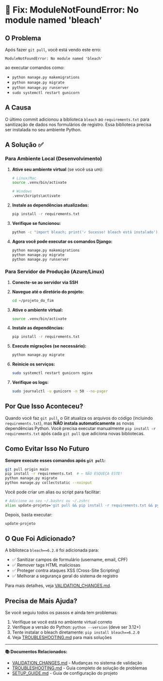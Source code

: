 # 🔧 Fix: ModuleNotFoundError: No module named 'bleach'

## O Problema

Após fazer `git pull`, você está vendo este erro:

```
ModuleNotFoundError: No module named 'bleach'
```

ao executar comandos como:
- `python manage.py makemigrations`
- `python manage.py migrate`
- `python manage.py runserver`
- `sudo systemctl restart gunicorn`

## A Causa

O último commit adicionou a biblioteca `bleach` ao `requirements.txt` para sanitização de dados nos formulários de registro. Essa biblioteca precisa ser instalada no seu ambiente Python.

## A Solução ✅

### Para Ambiente Local (Desenvolvimento)

1. **Ative seu ambiente virtual** (se você usa um):
   ```bash
   # Linux/Mac
   source .venv/bin/activate
   
   # Windows
   .venv\Scripts\activate
   ```

2. **Instale as dependências atualizadas:**
   ```bash
   pip install -r requirements.txt
   ```

3. **Verifique se funcionou:**
   ```bash
   python -c "import bleach; print('✓ Sucesso! bleach está instalado')"
   ```

4. **Agora você pode executar os comandos Django:**
   ```bash
   python manage.py makemigrations
   python manage.py migrate
   python manage.py runserver
   ```

### Para Servidor de Produção (Azure/Linux)

1. **Conecte-se ao servidor via SSH**

2. **Navegue até o diretório do projeto:**
   ```bash
   cd ~/projeto_do_fim
   ```

3. **Ative o ambiente virtual:**
   ```bash
   source .venv/bin/activate
   ```

4. **Instale as dependências:**
   ```bash
   pip install -r requirements.txt
   ```

5. **Execute migrações (se necessário):**
   ```bash
   python manage.py migrate
   ```

6. **Reinicie os serviços:**
   ```bash
   sudo systemctl restart gunicorn nginx
   ```

7. **Verifique os logs:**
   ```bash
   sudo journalctl -u gunicorn -n 50 --no-pager
   ```

## Por Que Isso Aconteceu?

Quando você faz `git pull`, o Git atualiza os arquivos do código (incluindo `requirements.txt`), mas **NÃO instala automaticamente** as novas dependências Python. Você precisa executar manualmente `pip install -r requirements.txt` após cada `git pull` que adiciona novas bibliotecas.

## Como Evitar Isso No Futuro

**Sempre execute esses comandos após `git pull`:**

```bash
git pull origin main
pip install -r requirements.txt  # ← NÃO ESQUEÇA ESTE!
python manage.py migrate
python manage.py collectstatic --noinput
```

Você pode criar um alias ou script para facilitar:

```bash
# Adicione ao seu ~/.bashrc ou ~/.zshrc
alias update-projeto='git pull && pip install -r requirements.txt && python manage.py migrate && python manage.py collectstatic --noinput'
```

Depois, basta executar:
```bash
update-projeto
```

## O Que Foi Adicionado?

A biblioteca `bleach==6.2.0` foi adicionada para:
- ✅ Sanitizar campos de formulário (username, email, CPF)
- ✅ Remover tags HTML maliciosas
- ✅ Proteger contra ataques XSS (Cross-Site Scripting)
- ✅ Melhorar a segurança geral do sistema de registro

Para mais detalhes, veja [VALIDATION_CHANGES.md](VALIDATION_CHANGES.md).

## Precisa de Mais Ajuda?

Se você seguiu todos os passos e ainda tem problemas:

1. Verifique se você está no ambiente virtual correto
2. Verifique a versão do Python: `python --version` (deve ser 3.12+)
3. Tente instalar o bleach diretamente: `pip install bleach==6.2.0`
4. Veja [TROUBLESHOOTING.md](TROUBLESHOOTING.md) para mais soluções

---

**📚 Documentos Relacionados:**
- [VALIDATION_CHANGES.md](VALIDATION_CHANGES.md) - Mudanças no sistema de validação
- [TROUBLESHOOTING.md](TROUBLESHOOTING.md) - Guia completo de solução de problemas
- [SETUP_GUIDE.md](SETUP_GUIDE.md) - Guia de configuração do projeto
